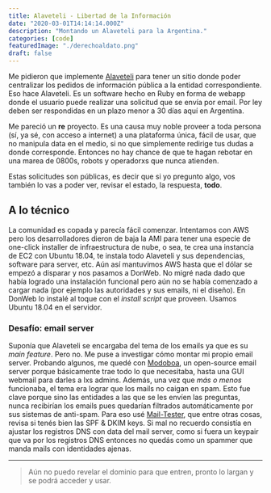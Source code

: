 ```yaml
---
title: Alaveteli - Libertad de la Información
date: "2020-03-01T14:14:14.000Z"
description: "Montando un Alaveteli para la Argentina."
categories: [code]
featuredImage: "./derechoaldato.png"
draft: false
---
```


Me pidieron que implemente [Alaveteli](https://www.alaveteli.org) para tener un sitio donde poder centralizar los pedidos de información pública a la entidad correspondiente. Eso hace Alaveteli. Es un software hecho en Ruby en forma de webapp donde el usuario puede realizar una solicitud que se envía por email. Por ley deben ser respondidas en un plazo menor a 30 días aquí en Argentina.

Me pareció un **re** proyecto. Es una causa muy noble proveer a toda persona (sí, ya sé, con acceso a internet) a una plataforma única, fácil de usar, que no manipula data en el medio, si no que simplemente redirige tus dudas a donde corresponde. Entonces no hay chance de que te hagan rebotar en una marea de 0800s, robots y operadorxs que nunca atienden.

Estas solicitudes son públicas, es decir que si yo pregunto algo, vos también lo vas a poder ver, revisar el estado, la respuesta, **todo**.


## A lo técnico

La comunidad es copada y parecía fácil comenzar. Intentamos con AWS pero los desarrolladores dieron de baja la AMI para tener una especie de one-click installer de infraestructura de nube, o sea, te crea una instancia de EC2 con Ubuntu 18.04, te instala todo Alaveteli y sus dependencias, software para server, etc. Aún así mantuvimos AWS hasta que el dólar se empezó a disparar y nos pasamos a DonWeb. No migré nada dado que había logrado una instalación funcional pero aún no se había comenzado a cargar nada (por ejemplo las autoridades y sus emails, ni el diseño). En DonWeb lo instalé al toque con el *install script* que proveen. Usamos Ubuntu 18.04 en el servidor.

### Desafío: email server

Suponía que Alaveteli se encargaba del tema de los emails ya que es su _main feature_. Pero no. Me puse a investigar cómo montar mi propio email server. Probando algunos, me quedé con [Modoboa](https://modoboa.org/), un open-source email server porque básicamente trae todo lo que necesitaba, hasta una GUI webmail para darles a lxs admins. Además, una vez que _más o menos_ funcionaba, el tema era lograr que los mails no caigan en spam. Esto fue clave porque sino las entidades a las que se les envíen las preguntas, nunca recibirían los emails pues quedarían filtrados automáticamente por sus sistemas de anti-spam. Para eso usé [Mail-Tester](https://www.mail-tester.com/), que entre otras cosas, revisa si tenés bien las SPF & DKIM keys. Si mal no recuerdo consistía en ajustar los registros DNS con data del mail server, como si fuera un keypair que va por los registros DNS entonces no quedás como un spammer que manda mails con identidades ajenas.



---

> Aún no puedo revelar el dominio para que entren, pronto lo largan y se podrá acceder y usar. 